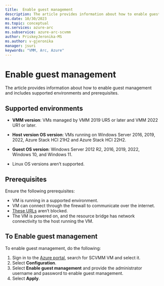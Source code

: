 ```yaml
---
title:  Enable guest management
description: The article provides information about how to enable guest management and includes supported environments and prerequisites. 
ms.date: 10/30/2023
ms.topic: conceptual
ms.services: azure-arc
ms.subservice: azure-arc-scvmm
author: PriskeyJeronika-MS
ms.author: v-gjeronika
manager: jsuri
keywords: "VMM, Arc, Azure"
---
```



# Enable guest management

The article provides information about how to enable guest management and includes supported environments and prerequisites.

## Supported environments

- **VMM version**: VMs managed by VMM 2019 UR5 or later and VMM 2022 UR1 or later.

- **Host version OS version**: VMs running on Windows Server 2016, 2019, 2022, Azure Stack HCI 21H2 and Azure Stack HCI 22H2.  

- **Guest OS version**: Windows Server 2012 R2, 2016, 2019, 2022, Windows 10, and Windows 11.

- Linux OS versions aren’t supported.

## Prerequisites

Ensure the following prerequisites:

- VM is running in a supported environment.
- VM can connect through the firewall to communicate over the internet.
- [These URLs](/azure/azure-arc/servers/network-requirements#urls) aren’t blocked.
- The VM is powered on, and the resource bridge has network connectivity to the host running the VM.

## To Enable guest management

To enable guest management, do the following:

1. Sign in to the [Azure portal](https://portal.azure.com/), search for SCVMM VM and select it.
2. Select **Configuration**.
3. Select **Enable guest management** and provide the administrator username and password to enable guest management.
4. Select **Apply**.